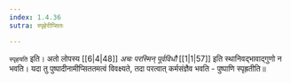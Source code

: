 ```yaml
---
index: 1.4.36
sutra: स्पृहेरीप्सितः

---
```

   `स्पृहयति` इति। अतो लोपस्य  [[6|4|48]]  _अचः परस्मिन् पूर्वविधौ_ [[1|1|57]]  इति स्थानिवद्भावाद्गुणो न भवति। यदा तु पुष्पादीनामीप्सिततमत्वं विवक्ष्यते, तदा परत्वात् कर्मसंज्ञैव भवति -  पुष्पाणि स्पृह्रतीति॥